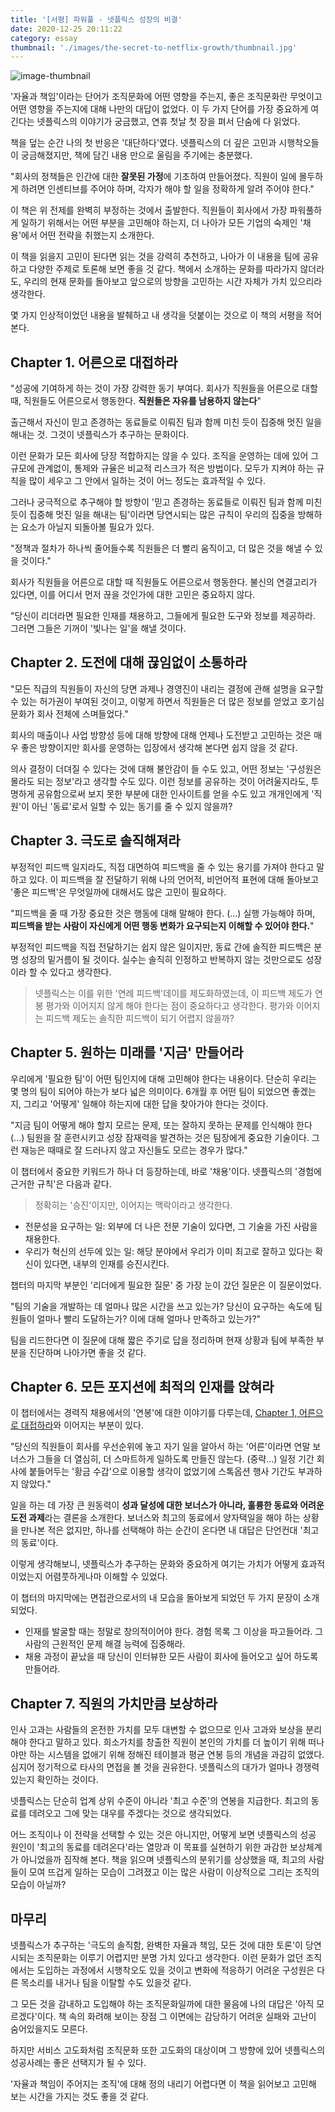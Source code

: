 ```yaml
---
title: '[서평] 파워풀 - 넷플릭스 성장의 비결'
date: 2020-12-25 20:11:22
category: essay
thumbnail: './images/the-secret-to-netflix-growth/thumbnail.jpg'
---
```


![image-thumbnail](./images/the-secret-to-netflix-growth/thumbnail.jpg)

'자율과 책임'이라는 단어가 조직문화에 어떤 영향을 주는지, 좋은 조직문화란 무엇이고 어떤 영향을 주는지에 대해 나만의 대답이 없었다. 이 두 가지 단어를 가장 중요하게 여긴다는 넷플릭스의 이야기가 궁금했고, 연휴 첫날 첫 장을 펴서 단숨에 다 읽었다.

책을 덮는 순간 나의 첫 반응은 '대단하다'였다. 넷플릭스의 더 깊은 고민과 시행착오들이 궁금해졌지만, 책에 담긴 내용 만으로 울림을 주기에는 충분했다.

"회사의 정책들은 인간에 대한 **잘못된 가정**에 기초하여 만들어졌다. 직원이 일에 몰두하게 하려면 인센티브를 주어야 하며, 각자가 해야 할 일을 정확하게 알려 주어야 한다."

이 책은 위 전제를 완벽히 부정하는 것에서 출발한다. 직원들이 회사에서 가장 파워풀하게 일하기 위해서는 어떤 부분을 고민해야 하는지, 더 나아가 모든 기업의 숙제인 '채용'에서 어떤 전략을 취했는지 소개한다.

이 책을 읽을지 고민이 된다면 읽는 것을 강력히 추천하고, 나아가 이 내용을 팀에 공유하고 다양한 주제로 토론해 보면 좋을 것 같다. 책에서 소개하는 문화를 따라가지 않더라도, 우리의 현재 문화를 돌아보고 앞으로의 방향을 고민하는 시간 자체가 가치 있으리라 생각한다.

몇 가지 인상적이었던 내용을 발췌하고 내 생각을 덧붙이는 것으로 이 책의 서평을 적어본다.

## Chapter 1. 어른으로 대접하라

"성공에 기여하게 하는 것이 가장 강력한 동기 부여다. 회사가 직원들을 어른으로 대할 때, 직원들도 어른으로서 행동한다. **직원들은 자유를 남용하지 않는다**"

출근해서 자신이 믿고 존경하는 동료들로 이뤄진 팀과 함께 미친 듯이 집중해 멋진 일을 해내는 것. 그것이 넷플릭스가 추구하는 문화이다.

이런 문화가 모든 회사에 당장 적합하지는 않을 수 있다. 조직을 운영하는 데에 있어 그 규모에 관계없이, 통제와 규율은 비교적 리스크가 적은 방법이다. 모두가 지켜야 하는 규칙을 많이 세우고 그 안에서 일하는 것이 어느 정도는 효과적일 수 있다.

그러나 궁극적으로 추구해야 할 방향이 '믿고 존경하는 동료들로 이뤄진 팀과 함께 미친 듯이 집중해 멋진 일을 해내는 팀'이라면 당연시되는 많은 규칙이 우리의 집중을 방해하는 요소가 아닐지 되돌아볼 필요가 있다.

"정책과 절차가 하나씩 줄어들수록 직원들은 더 빨리 움직이고, 더 많은 것을 해낼 수 있을 것이다."

회사가 직원들을 어른으로 대할 때 직원들도 어른으로서 행동한다. 불신의 연결고리가 있다면, 이를 어디서 먼저 끊을 것인가에 대한 고민은 중요하지 않다.

"당신이 리더라면 필요한 인재를 채용하고, 그들에게 필요한 도구와 정보를 제공하라. 그러면 그들은 기꺼이 '빛나는 일'을 해낼 것이다.

## Chapter 2. 도전에 대해 끊임없이 소통하라

"모든 직급의 직원들이 자신의 당면 과제나 경영진이 내리는 결정에 관해 설명을 요구할 수 있는 허가권이 부여된 것이고, 이렇게 하면서 직원들은 더 많은 정보를 얻었고 호기심 문화가 회사 전체에 스며들었다."

회사의 매출이나 사업 방향성 등에 대해 방향에 대해 언제나 도전받고 고민하는 것은 매우 좋은 방향이지만 회사를 운영하는 입장에서 생각해 본다면 쉽지 않을 것 같다.

의사 결정이 더뎌질 수 있다는 것에 대해 불안감이 들 수도 있고, 어떤 정보는 '구성원은 몰라도 되는 정보'라고 생각할 수도 있다. 이런 정보를 공유하는 것이 어려울지라도, 투명하게 공유함으로써 보지 못한 부분에 대한 인사이트를 얻을 수도 있고 개개인에게 '직원'이 아닌 '동료'로서 일할 수 있는 동기를 줄 수 있지 않을까?

## Chapter 3. 극도로 솔직해져라

부정적인 피드백 일지라도, 직접 대면하여 피드백을 줄 수 있는 용기를 가져야 한다고 말하고 있다. 이 피드백을 잘 전달하기 위해 나의 언어적, 비언어적 표현에 대해 돌아보고 '좋은 피드백'은 무엇일까에 대해서도 많은 고민이 필요하다.

"피드백을 줄 때 가장 중요한 것은 행동에 대해 말해야 한다. (...) 실행 가능해야 하며, **피드백을 받는 사람이 자신에게 어떤 행동 변화가 요구되는지 이해할 수 있어야 한다.**"

부정적인 피드백을 직접 전달하기는 쉽지 않은 일이지만, 동료 간에 솔직한 피드백은 분명 성장의 밑거름이 될 것이다. 실수는 솔직히 인정하고 반복하지 않는 것만으로도 성장이라 할 수 있다고 생각한다.

> 넷플릭스는 이를 위한 '연례 피드백'데이를 제도화하였는데, 이 피드백 제도가 연봉 평가와 이어지지 않게 해야 한다는 점이 중요하다고 생각한다. 평가와 이어지는 피드백 제도는 솔직한 피드백이 되기 어렵지 않을까?

## Chapter 5. 원하는 미래를 '지금' 만들어라

우리에게 '필요한 팀'이 어떤 팀인지에 대해 고민해야 한다는 내용이다. 단순히 우리는 몇 명의 팀이 되어야 하는가 보다 넓은 의미이다. 6개월 후 어떤 팀이 되었으면 좋겠는지, 그리고 '어떻게' 일해야 하는지에 대한 답을 찾아가야 한다는 것이다.

"지금 팀이 어떻게 해야 할지 모르는 문제, 또는 잘하지 못하는 문제를 인식해야 한다 (...) 팀원을 잘 훈련시키고 성장 잠재력을 발견하는 것은 팀장에게 중요한 기술이다. 그런 재능은 때때로 잘 드러나지 않고 자신들도 모르는 경우가 많다."

이 챕터에서 중요한 키워드가 하나 더 등장하는데, 바로 '채용'이다. 넷플릭스의 '경험에 근거한 규칙'은 다음과 같다.
> 정확히는 '승진'이지만, 이어지는 맥락이라고 생각한다.

- 전문성을 요구하는 일: 외부에 더 나은 전문 기술이 있다면, 그 기술을 가진 사람을 채용한다.
- 우리가 혁신의 선두에 있는 일: 해당 분야에서 우리가 이미 최고로 잘하고 있다는 확신이 있다면, 내부의 인재를 승진시킨다.

챕터의 마지막 부분인 '리더에게 필요한 질문' 중 가장 눈이 갔던 질문은 이 질문이었다.

"팀의 기술을 개발하는 데 얼마나 많은 시간을 쓰고 있는가? 당신이 요구하는 속도에 팀원들이 얼마나 빨리 도달하는가? 이에 대해 얼마나 만족하고 있는가?"

팀을 리드한다면 이 질문에 대해 짧은 주기로 답을 정리하며 현재 상황과 팀에 부족한 부분을 진단하며 나아가면 좋을 것 같다.

## Chapter 6. 모든 포지션에 최적의 인재를 앉혀라

이 챕터에서는 경력직 채용에서의 '연봉'에 대한 이야기를 다루는데, [Chapter 1, 어른으로 대접하라](https://so-so.dev/essay/the-secret-to-netflix-growth/#chapter-1-%EC%96%B4%EB%A5%B8%EC%9C%BC%EB%A1%9C-%EB%8C%80%EC%A0%91%ED%95%98%EB%9D%BC)와 이어지는 부분이 있다.

"당신의 직원들이 회사를 우선순위에 놓고 자기 일을 알아서 하는 '어른'이라면 연말 보너스가 그들을 더 열심히, 더 스마트하게 일하도록 만들진 않는다. (중략...) 일정 기간 회사에 붙들어두는 '황금 수갑'으로 이용할 생각이 없었기에 스톡옵션 행사 기간도 부과하지 않았다."

일을 하는 데 가장 큰 원동력이 **성과 달성에 대한 보너스가 아니라, 훌륭한 동료와 어려운 도전 과제**라는 결론을 소개한다. 보너스와 최고의 동료에서 양자택일을 해야 하는 상황을 만나본 적은 없지만, 하나를 선택해야 하는 순간이 온다면 내 대답은 단언컨대 '최고의 동료'이다.

이렇게 생각해보니, 넷플릭스가 추구하는 문화와 중요하게 여기는 가치가 어떻게 효과적이었는지 어렴풋하게나마 이해할 수 있었다.

이 챕터의 마지막에는 면접관으로서의 내 모습을 돌아보게 되었던 두 가지 문장이 소개되었다.

- 인재를 발굴할 때는 정말로 창의적이어야 한다. 경험 목록 그 이상을 파고들어라. 그 사람의 근원적인 문제 해결 능력에 집중해라.
- 채용 과정이 끝났을 때 당신이 인터뷰한 모든 사람이 회사에 들어오고 싶어 하도록 만들어라.

## Chapter 7. 직원의 가치만큼 보상하라

인사 고과는 사람들의 온전한 가치를 모두 대변할 수 없으므로 인사 고과와 보상을 분리해야 한다고 말하고 있다. 희소가치를 창출한 직원이 본인의 가치를 더 높이기 위해 떠나야만 하는 시스템을 없애기 위해 정해진 테이블과 평균 연봉 등의 개념을 과감히 없앴다. 심지어 정기적으로 타사의 면접을 볼 것을 권유한다. 넷플릭스의 대가가 얼마나 경쟁력 있는지 확인하는 것이다.

넷플릭스는 단순히 업계 상위 수준이 아니라 '최고 수준'의 연봉을 지급한다. 최고의 동료를 데려오고 그에 맞는 대우를 주겠다는 것으로 생각되었다.

어느 조직이나 이 전략을 선택할 수 있는 것은 아니지만, 어떻게 보면 넷플릭스의 성공 원인이 '최고의 동료를 데려온다'라는 열망과 이 목표를 실현하기 위한 과감한 보상체계가 아니었을까 짐작해 본다. 책을 읽으며 넷플릭스의 분위기를 상상했을 때, 최고의 사람들이 모여 뜨겁게 일하는 모습이 그려졌고 이는 많은 사람이 이상적으로 그리는 조직의 모습이 아닐까?

## 마무리

넷플릭스가 추구하는 '극도의 솔직함, 완벽한 자율과 책임, 모든 것에 대한 토론'이 당연시되는 조직문화는 이루기 어렵지만 분명 가치 있다고 생각한다. 이런 문화가 없던 조직에서는 도입하는 과정에서 시행착오도 있을 것이고 변화에 적응하기 어려운 구성원은 다른 목소리를 내거나 팀을 이탈할 수도 있을것 같다.

그 모든 것을 감내하고 도입해야 하는 조직문화일까에 대한 물음에 나의 대답은 '아직 모르겠다'이다. 책 속의 화려해 보이는 장점 그 이면에는 감당하기 어려운 실패와 고난이 숨어있을지도 모른다.

하지만 서비스 고도화처럼 조직문화 또한 고도화의 대상이며 그 방향에 있어 넷플릭스의 성공사례는 좋은 선택지가 될 수 있다.

'자율과 책임이 주어지는 조직'에 대해 정의 내리기 어렵다면 이 책을 읽어보고 고민해 보는 시간을 가지는 것도 좋을 것 같다.
